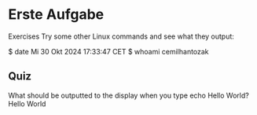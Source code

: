 # Erste Aufgabe
Exercises
Try some other Linux commands and see what they output:

$ date
Mi 30 Okt 2024 17:33:47 CET
$ whoami
cemilhantozak

## Quiz
What should be outputted to the display when you type echo Hello World?
Hello World

